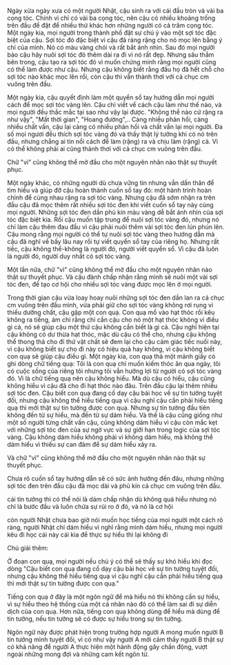 Ngày xửa ngày xưa có một người Nhật, cậu sinh ra với cái đầu tròn và vài ba cọng tóc. Chính vì chỉ có vài ba cọng tóc, nên cậu có nhiều khoảng trống trên đầu để đặt để nhiều thứ khác hơn những người có cả trăm cọng tóc. Một ngày kia, mọi người trong thành phố đặt sự chú ý vào một sợi tóc đặc biệt của cậu. Sợi tóc đó đặc biệt vì cậu đã ráng rặng cho nó mọc lên bằng ý chí của mình. Nó có màu vàng chói và rất bắt ánh nhìn. Sau đó mọi người bảo cậu hãy nuôi sợi tóc đó thêm dài ra đi vì nó rất đẹp. Nhưng sâu thẳm bên trong, cậu tạo ra sợi tóc đó vì muốn chứng minh rằng mọi người cũng có thể làm được như cậu. Nhưng cậu không biết rằng đầu họ đã hết chỗ cho sợi tóc nào khác mọc lên rồi, còn cậu thì vẫn thảnh thơi với cả chục cm vuông trên đầu.

Một ngày kia, cậu quyết định làm một quyển sổ tay hướng dẫn mọi người cách để mọc sợi tóc vàng lên. Cậu chỉ viết về cách cậu làm như thế nào, và mọi người đều thắc mắc tại sao như vậy lại được. "Không thể nào cứ rặng ra như vậy", "Mất thời gian", "Hoang đường",.. Càng nhiều phản hồi, càng nhiều chất vấn, cậu lại càng có nhiều phản hồi và chất vấn lại mọi người. Đa số mọi ngươi đều thích sợi tóc vàng đó và thấy thật lý tưởng khi có nó trên đầu, nhưng chẳng ai tin nổi cách để làm (rặng) ra và chịu làm (rặng) cả. Vì có thể không phải ai cũng thảnh thơi với cả chục cm vuông trên đầu.

Chữ "vì" cũng không thể mở đầu cho một nguyên nhân nào thật sự thuyết phục.

Một ngày khác, có những người dù chưa vững tin nhưng vẫn dấn thân để tìm hiểu và giúp đỡ cậu hoàn thành cuốn sổ tay đó: một hành trình hoàn chỉnh để cùng nhau rặng ra sợi tóc vàng. Nhưng cậu đã sớm nhận ra trên đầu cậu đã mọc thêm rất nhiều sợi tóc đen khi viết cuốn sổ tay này cùng mọi người. Những sợi tóc đen dần phủ kín màu vàng dễ bắt ánh nhìn của sợi tóc đặc biệt kia. Rồi cậu muốn tập trung để nuôi sợi tóc vàng đó, nhưng nó chỉ làm cậu thêm đau đầu vì cậu phải nuôi thêm vài sợi tóc đen lún phún lên. Cậu mong rằng mọi người có thể tự nuôi sợi tóc vàng theo hướng dẫn mà cậu đã nghĩ về bấy lâu nay rồi tự viết quyển sổ tay của riêng họ. Nhưng rất tiếc, cậu không thể-không là người đó, người viết quyển sổ. Vì cậu đã luôn là người đó, người duy nhất có sợi tóc vàng.

Một lần nữa, chữ "vì" cũng không thể mở đầu cho một nguyên nhân nào thật sự thuyết phục. Và cậu đành chấp nhận rằng mình sẽ nuôi một vài sợi tóc đen, để tạo cơ hội cho nhiều sợi tóc vàng được mọc lên ở mọi người.

Trong thời gian cậu vừa loay hoay nuôi những sợi tóc đen dần lan ra cả chục cm vuông trên đầu mình, vừa phải giữ cho sợi tóc vàng không rơi rụng vì thiếu dưỡng chất, cậu gặp một con quạ. Con quạ mổ vào hạt thóc rồi kêu không ra tiếng, ám chỉ rằng chỉ cần cậu cho nó một hạt thóc không vì điều gì cả, nó sẽ giúp cậu một thứ cậu không cần biết là gì cả. Cậu nghĩ hiện tại cậu không có dư thừa hạt thóc, mặc dù cậu có thể cho, nhưng cậu không thể thong thả cho đi thứ vật chất sẽ đem lại cho cậu cảm giác tiếc nuối này, vì cậu không biết sự cho đi này có hiệu quả hay không, vì cậu không biết con quạ sẽ giúp cậu điều gì. Một ngày kia, con quạ thả một mảnh giấy có ghi dòng chữ tiếng quạ: Tôi là con quạ chỉ muốn kiếm thóc ăn qua ngày, tôi có cuộc sống của riêng tôi nhưng tôi vẫn hưởng lợi từ người có sợi tóc vàng đó. Vì là chữ tiếng quạ nên cậu không hiểu. Mà dù cậu có hiểu, cậu cũng không hiểu vì cậu đã cho đi hạt thóc nào đâu. Trên đầu cậu lại thêm nhiều sợi tóc đen. Cậu biết con quạ đang cố dạy cậu bài học về sự tin tưởng tuyệt đối, nhưng cậu không thể hiểu tiếng quạ vì cậu nghĩ cậu cần phải hiểu tiếng quạ thì mới thật sự tin tưởng được con quạ. Nhưng sự tin tưởng đầu tiên không đến từ sự hiểu, mà đến từ sự dám hiểu. Và thế là cậu cũng giống như một số người từng chất vấn cậu, cũng không dám hiểu vì cậu còn mắc kẹt với những sợi tóc đen của sự ngờ vực và sự giới hạn trong logic của sợi tóc vàng. Cậu không dám hiểu không phải vì không dám hiểu, mà không thể dám hiểu vì thiếu sự can đảm để sự dám hiểu xảy ra.

Và chữ "vì" cũng không thể mở đầu cho một nguyên nhân nào thật sự thuyết phục.

Chưa rõ cuốn sổ tay hướng dẫn sẽ có sức ảnh hưởng đến đâu, nhưng những sợi tóc đen trên đầu cậu đã mọc dài và phủ kín cả chục cm vuông trên đầu.



cái tin tưởng thì có thể nói là dám chấp nhận dù không quá hiểu nhưng nó chỉ là bước đầu và luôn chứa sự rủi ro ở đó, và nó là cơ hội

còn người Nhật chưa bao giờ nói muốn học tiếng của mọi người một cách rõ ràng, người Nhật chỉ dám hiểu vì nghĩ rằng mình dám hiểu, nhưng mọi người kêu đi học cái này cái kia để thực sự hiểu thì lại không đi

Chú giải thêm:

Ở đoạn con quạ, mọi người nếu chú ý có thể sẽ thấy sự khó hiểu khi đọc dòng "Cậu biết con quạ đang cố dạy cậu bài học về sự tin tưởng tuyệt đối, nhưng cậu không thể hiểu tiếng quạ vì cậu nghĩ cậu cần phải hiểu tiếng quạ thì mới thật sự tin tưởng được con quạ."

Tiếng con quạ ở đây là một ngôn ngữ để mà hiểu nó thì không cần sự hiểu, vì sự hiểu theo hệ thống của một cá nhân nào đó có thể làm sai đi sự diễn dịch của con quạ. Hơn nữa, tiếng con quạ không dùng để hiểu mà dùng để tin tưởng, nếu tin tưởng sẽ có được sự hiểu trong sự tin tưởng.

Ngôn ngữ này được phát hiện trong trường hợp người A mong muốn người B tin tưởng mình tuyệt đối, vì có như vậy người A mới cảm thấy người B thật sự có khả năng để người A thực hiện một hành động gây chấn động, vượt ngoài những mong đợi và những cam kết ngôn từ.